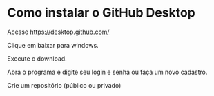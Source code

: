 # Como instalar o GitHub Desktop

 
 Acesse https://desktop.github.com/

 Clique em baixar para windows.
 
 Execute o download.
 
 Abra o programa e digite seu login e senha ou faça um novo cadastro.
 
 Crie um repositório (público ou privado)
 
 

 